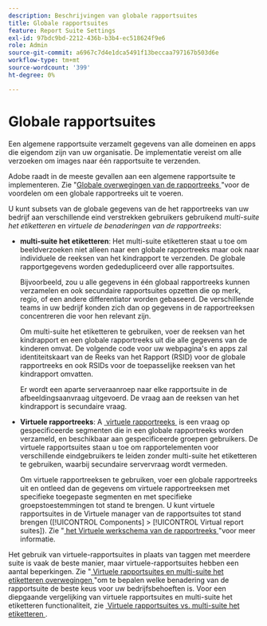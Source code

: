 ```yaml
---
description: Beschrijvingen van globale rapportsuites
title: Globale rapportsuites
feature: Report Suite Settings
exl-id: 97bdc9bd-2212-436b-b3b4-ec518624f9e6
role: Admin
source-git-commit: a6967c7d4e1dca5491f13beccaa797167b503d6e
workflow-type: tm+mt
source-wordcount: '399'
ht-degree: 0%

---
```


# Globale rapportsuites

Een algemene rapportsuite verzamelt gegevens van alle domeinen en apps die eigendom zijn van uw organisatie. De implementatie vereist om alle verzoeken om images naar één rapportsuite te verzenden.

Adobe raadt in de meeste gevallen aan een algemene rapportsuite te implementeren. Zie &quot;[&#x200B; Globale overwegingen van de rapportreeks &#x200B;](/help/implement/prepare/global-rs.md)&quot;voor de voordelen om een globale rapportreeks uit te voeren.

U kunt subsets van de globale gegevens van de het rapportreeks van uw bedrijf aan verschillende eind verstrekken gebruikers gebruikend *multi-suite het etiketteren* en *virtuele de benaderingen van de rapportreeks*:

* **multi-suite het etiketteren**: Het multi-suite etiketteren staat u toe om beeldverzoeken niet alleen naar een globale rapportreeks maar ook naar individuele de reeksen van het kindrapport te verzenden. De globale rapportgegevens worden gededupliceerd over alle rapportsuites.

  Bijvoorbeeld, zou u alle gegevens in één globaal rapportreeks kunnen verzamelen en ook secundaire rapportsuites opzetten die op merk, regio, of een andere differentiator worden gebaseerd. De verschillende teams in uw bedrijf konden zich dan op gegevens in de rapportreeksen concentreren die voor hen relevant zijn.

  Om multi-suite het etiketteren te gebruiken, voer de reeksen van het kindrapport en een globale rapportreeks uit die alle gegevens van de kinderen omvat. De volgende code voor uw webpagina&#39;s en apps zal identiteitskaart van de Reeks van het Rapport (RSID) voor de globale rapportreeks en ook RSIDs voor de toepasselijke reeksen van het kindrapport omvatten.<!-- Wording/be more specific? And include any links? -->

  Er wordt een aparte serveraanroep naar elke rapportsuite in de afbeeldingsaanvraag uitgevoerd. De vraag aan de reeksen van het kindrapport is secundaire vraag.

* **Virtuele rapportreeks**: A [&#x200B; virtuele rapportreeks &#x200B;](/help/components/vrs/vrs-about.md) is een vraag op gespecificeerde segmenten die in een globale rapportreeks worden verzameld, en beschikbaar aan gespecificeerde groepen gebruikers. De virtuele rapportsuites staan u toe om rapportelementen voor verschillende eindgebruikers te leiden zonder multi-suite het etiketteren te gebruiken, waarbij secundaire servervraag wordt vermeden.

  Om virtuele rapportreeksen te gebruiken, voer een globale rapportreeks uit en ontleed dan de gegevens om virtuele rapportreeksen met specifieke toegepaste segmenten en met specifieke groepstoestemmingen tot stand te brengen. U kunt virtuele rapportsuites in de Virtuele manager van de rapportsuites tot stand brengen ([!UICONTROL Components] > [!UICONTROL Virtual report suites]). Zie &quot;[&#x200B; het Virtuele werkschema van de rapportreeks &#x200B;](/help/components/vrs/c-workflow-vrs/vrs-workflow.md)&quot;voor meer informatie.

Het gebruik van virtuele-rapportsuites in plaats van taggen met meerdere suite is vaak de beste manier, maar virtuele-rapportsuites hebben een aantal beperkingen. Zie &quot;[&#x200B; Virtuele rapportsuites en multi-suite het etiketteren overwegingen &#x200B;](/help/components/vrs/vrs-considerations.md)&quot;om te bepalen welke benadering van de rapportsuite de beste keus voor uw bedrijfsbehoeften is. Voor een diepgaande vergelijking van virtuele rapportsuites en multi-suite het etiketteren functionaliteit, zie [&#x200B; Virtuele rapportsuites vs. multi-suite het etiketteren &#x200B;](/help/components/vrs/vrs-about.md).

<!---## Rollup reports

>[!NOTE]
>
>[!DNL Reports & Analytics] is the only tool that supported rollup reports. Reports & Analytics was end-of-lifed on January 17, 2024.

Limitations of Rollup Reports {#limitations-rollups}

* Rollups provide total data, but they do not report individual values in reports. For example, eVar1 values are not included, but their aggregate total can be.
* Data is not deduplicated when the rollup combines data across report suites.
* Rollups run nightly at midnight.
* When you add a report suite to an existing rollup, historical data is not included in the rollup.
* All child report suites must have data in them for a rollup to function. If new report suites are included in a rollup, make sure to send at least one page view to each of those report suites.
* Rollup report suites can include a maximum of 40 child report suites.
* Rollup report suites can include a maximum of 100 events.
* Data contained in rollup report suites does not support breakdowns or segments.
* The Pages report is replaced with the Most Popular Sites report, which reports on metrics at the child-suite level.

## Comparison of Global Report Suite and Rollup Report  Features

**Secondary server calls**: Rollups do not incur any additional server calls beyond what a single report suite collects. If your organization uses multi-suite tagging, secondary server calls are made for each additional report suite included in an image request.

>[!TIP]
>
>If you use only a global report suite with [virtual report suites](/help/components/vrs/vrs-considerations.md), no secondary server calls are needed.

**Implementation changes**: Rollups do not require any implementation changes, while global report suites require you to include the global report suite ID in your implementation.

**Duplication**: Global report suites deduplicate unique visitors, while rollups do not. For example, if a user visits three of your domains in the same day, rollups would count three daily unique visitors. Global report suites would record one unique visitor.

**Time frame**: Rollups are only processed at midnight each night, while global report suites report data with standard latency.

**Breadth**: Rollups have no way to communicate between report suites. Global report suites can attribute credit to conversion variables between report suites and provide pathing across report suites.

**Historical data**: Rollups can aggregate historical data, while global report suites only report data from the point they were implemented.

**Reports**: Global report suites provide data on all dimensions; rollups provide aggregate data on only high-level reports.

**Supported products**: Rollups could only be used in Reports & Analytics. They are not supported in Analysis Workspace, or Data Warehouse. Global report suites can be used across all products.

**Number of aggregated report suites**: Rollups only support a maximum of 40 child report suites. Global report suites can be implemented on any number of domains or apps that you own.--->
